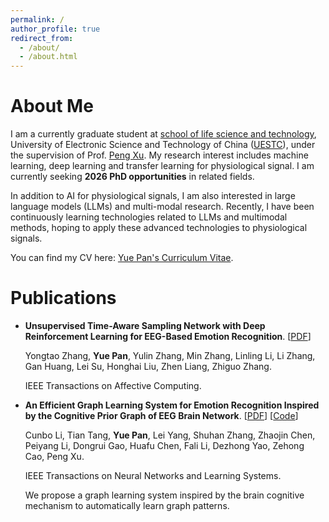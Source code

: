```yaml
---
permalink: /
author_profile: true
redirect_from: 
  - /about/
  - /about.html
---
```

# **About Me**

I am a currently graduate student at [school of life science and technology](https://www.life.uestc.edu.cn/), University of Electronic Science and Technology of China ([UESTC](https://www.uestc.edu.cn/)), under the supervision of Prof. [Peng Xu](https://www.life.uestc.edu.cn/sznr2.jsp?urltype=news.NewsContentUrl&wbtreeid=1221&wbnewsid=3559).
My research interest includes machine learning, deep learning and transfer learning for physiological signal. I am currently seeking **2026 PhD opportunities** in related fields.

In addition to AI for physiological signals, I am also interested in large language models (LLMs) and multi-modal research. Recently, I have been continuously learning technologies related to LLMs and multimodal methods, hoping to apply these advanced technologies to  physiological signals.

You can find my CV here: [Yue Pan's Curriculum Vitae](https://py222yy.github.io/cv/).

# **Publications**
- **Unsupervised Time-Aware Sampling Network with Deep Reinforcement Learning for EEG-Based Emotion Recognition**. [[PDF](https://ieeexplore.ieee.org/stamp/stamp.jsp?tp=&arnumber=10264207)]

  Yongtao Zhang, **Yue Pan**, Yulin Zhang, Min Zhang, Linling Li, Li Zhang, Gan Huang, Lei Su, Honghai Liu, Zhen Liang, Zhiguo Zhang.

  IEEE Transactions on Affective Computing. 


- **An Efficient Graph Learning System for Emotion Recognition Inspired by the Cognitive Prior Graph of EEG Brain Network**. [[PDF](https://ieeexplore.ieee.org/stamp/stamp.jsp?tp=&arnumber=10549833)] [[Code](https://github.com/UESTC-BAC/BF-GCN)]

  Cunbo Li, Tian Tang, **Yue Pan**, Lei Yang, Shuhan Zhang, Zhaojin Chen, Peiyang Li, Dongrui Gao, Huafu Chen, Fali Li, Dezhong Yao, Zehong Cao, Peng Xu.
  
  IEEE Transactions on Neural Networks and Learning Systems. 

  We propose a graph learning system inspired by the brain cognitive mechanism to automatically learn graph patterns.
